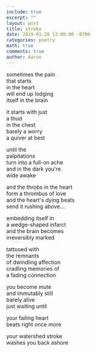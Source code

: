 ```yaml
---
include: true
excerpt: ""
layout: post
title: stroke
date: 2019-01-28 13:00:00 -0700
categories: poetry 
math: true
comments: true
author: Aaron
---
```



sometimes the pain  
that starts  
in the heart  
will end up lodging  
itself in the brain  

it starts with just  
a thud  
in the chest  
barely a worry  
a quiver at best  

until the  
palpitations  
turn into a full-on ache  
and in the dark you're  
wide awake  

and the throbs in the heart  
form a thrombus of love  
and the heart's dying beats  
send it rushing above...  

embedding itself in  
a wedge-shaped infarct  
and the brain becomes  
irreversibly marked  

tattooed with  
the remnants  
of dwindling affection  
cradling memories of  
a fading connection  

you become mute  
and immutably still  
barely alive  
just waiting until  

your failing heart  
beats right once more  

your watershed stroke  
washes you back ashore  